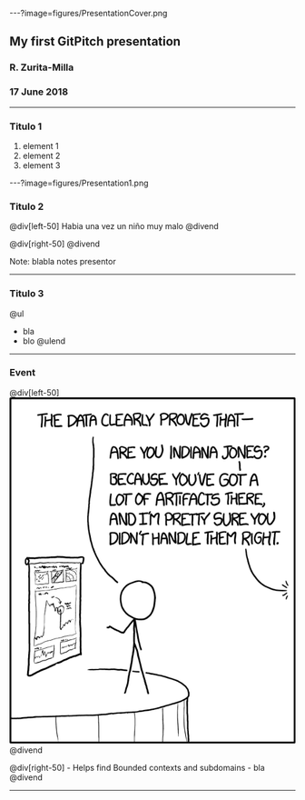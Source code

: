 ---?image=figures/PresentationCover.png

## My first GitPitch presentation
### R. Zurita-Milla
### 17 June 2018

---
### Titulo 1
1. element 1
2. element 2
3. element 3

---?image=figures/Presentation1.png

### Titulo 2

@div[left-50]
Habia una vez un niño muy malo
@divend

@div[right-50]
@divend

Note: blabla notes presentor

---
### Titulo 3
@ul
- bla 
- blo
@ulend

---
### Event 
@div[left-50]
![](figures/artifacts_2x.png)
@divend

@div[right-50]
    - Helps find Bounded contexts and subdomains
    - bla 
@divend

---









